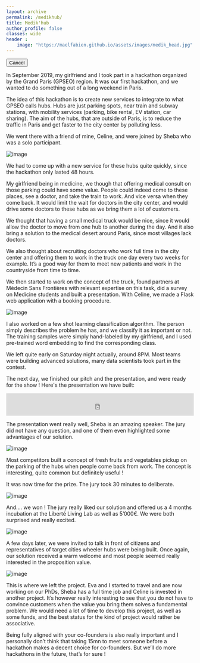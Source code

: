 ```yaml
---
layout: archive
permalink: /medikhub/
title: Medik'hub
author_profile: false
classes: wide
header :
    image: "https://maelfabien.github.io/assets/images/medik_head.jpg"
---
```


<input action="action" onclick="window.history.go(-1); return false;" type="submit" value="Cancel" />

In September 2019, my girlfriend and I took part in a hackathon organized by the Grand Paris (GPSEO) region.  It was our first hackathon, and we wanted to do something out of a long weekend in Paris. 

The idea of this hackathon is to create new services to integrate to what GPSEO calls hubs. Hubs are just parking spots, near train and subway stations, with mobility services (parking, bike rental, EV station, car sharing). The aim of the hubs, that are outside of Paris, is to reduce the traffic in Paris and get faster to the city center by polluting less.

We went there with a friend of mine, Celine, and were joined by Sheba who was a solo participant. 

![image](https://maelfabien.github.io/assets/images/team_medik.png)

We had to come up with a new service for these hubs quite quickly, since the hackathon only lasted 48 hours. 

My girlfriend being in medicine, we though that offering medical consult on those parking could have some value. People could indeed come to these places, see a doctor, and take the train to work. And vice versa when they come back. It would limit the wait for doctors in the city center, and would drive some doctors to these hubs as we bring them a lot of customers. 

We thought that having a small medical truck would be nice, since it would allow the doctor to move from one hub to another during the day. And it also bring a solution to the medical desert around Paris, since most villages lack doctors. 

We also thought about recruiting doctors who work full time in the city center and offering them to work in the truck one day every two weeks for example. It’s a good way for them to meet new patients and work in the countryside from time to time.

We then started to work on the concept of the truck, found partners at Médecin Sans Frontières with relevant expertise on this task, did a survey on Medicine students and built a presentation. With Celine, we made a Flask web application with a booking procedure. 

![image](https://maelfabien.github.io/assets/images/camionnette_medik.png)

I also worked on a few shot learning classification algorithm. The person simply describes the problem he has, and we classify it as important or not. The training samples were simply hand-labeled by my girlfriend, and I used pre-trained word embedding to find the corresponding class.

We left quite early on Saturday night actually, around 8PM. Most teams were building advanced solutions, many data scientists took part in the contest. 

The next day, we finished our pitch and the presentation, and were ready for the show ! Here's the presentation we have built:

<div style="width:100%; text-align:justify; align-content:left; display:inline-block;">
<embed src="https://maelfabien.github.io/assets/files/medik.pdf" type="application/pdf" width="100%" height="60px" />
</div>

The presentation went really well, Sheba is an amazing speaker. The jury did not have any question, and one of them even highlighted some advantages of our solution.

![image](https://maelfabien.github.io/assets/images/presentation.jpg)

Most competitors built a concept of fresh fruits and vegetables pickup on the parking of the hubs when people come back from work. The concept is interesting, quite common but definitely useful ! 

It was now time for the prize. The jury took 30 minutes to deliberate.

![image](https://maelfabien.github.io/assets/images/deliberation.jpg)

And.... we won ! The jury really liked our solution and offered us a 4 months incubation at the Liberté Living Lab as well as 5’000€. We were both surprised and really excited.

![image](https://maelfabien.github.io/assets/images/gagnant.jpg)

A few days later, we were invited to talk in front of citizens and representatives of target cities wheeler hubs were being built. Once again, our solution received a warm welcome and most people seemed really interested in the proposition value. 

![image](https://maelfabien.github.io/assets/images/presentation_2.jpg)

This is where we left the project. Eva and I started to travel and are now working on our PhDs, Sheba has a full time job and Celine is invested in another project. It’s however really interesting to see that you do not have to convince customers when the value you bring them solves a fundamental problem. We would need a lot of time to develop this project, as well as some funds, and the best status for the kind of project would rather be associative. 

Being fully aligned with your co-founders is also really important and I personally don’t think that taking 15mn to meet someone before a hackathon makes a decent choice for co-founders. But we’ll do more hackathons in the future, that’s for sure ! 

<script type="text/javascript" src="//downloads.mailchimp.com/js/signup-forms/popup/unique-methods/embed.js" data-dojo-config="usePlainJson: true, isDebug: false"></script><script type="text/javascript">window.dojoRequire(["mojo/signup-forms/Loader"], function(L) { L.start({"baseUrl":"mc.us3.list-manage.com","uuid":"c76a8e2ec2bd989affb9a074f","lid":"4646542adb","uniqueMethods":true}) })</script>
